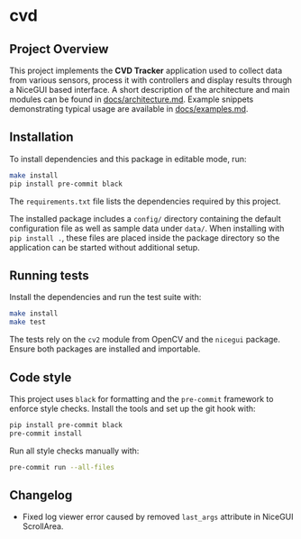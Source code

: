 # cvd

## Project Overview

This project implements the **CVD Tracker** application used to collect
data from various sensors, process it with controllers and display results
through a NiceGUI based interface.  A short description of the architecture
and main modules can be found in [docs/architecture.md](docs/architecture.md).
Example snippets demonstrating typical usage are available in
[docs/examples.md](docs/examples.md).

## Installation

To install dependencies and this package in editable mode, run:

```bash
make install
pip install pre-commit black
```

The `requirements.txt` file lists the dependencies required by this project.

The installed package includes a `config/` directory containing the default
configuration file as well as sample data under `data/`.  When installing with
`pip install .`, these files are placed inside the package directory so the
application can be started without additional setup.

## Running tests

Install the dependencies and run the test suite with:

```bash
make install
make test
```

The tests rely on the `cv2` module from OpenCV and the `nicegui` package. Ensure
both packages are installed and importable.

## Code style

This project uses `black` for formatting and the `pre-commit` framework to
enforce style checks. Install the tools and set up the git hook with:

```bash
pip install pre-commit black
pre-commit install
```

Run all style checks manually with:

```bash
pre-commit run --all-files
```

## Changelog

- Fixed log viewer error caused by removed `last_args` attribute in NiceGUI ScrollArea.
